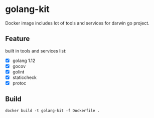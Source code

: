# golang-kit

Docker image includes lot of tools and services for darwin go project.

## Feature

built in tools and services list:

+ [x] golang 1.12
+ [x] gocov
+ [x] golint
+ [x] staticcheck
+ [x] protoc

## Build

```
docker build -t golang-kit -f Dockerfile .
```


